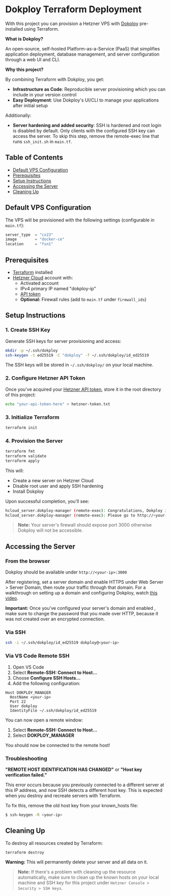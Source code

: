 # Dokploy Terraform Deployment

With this project you can provision a Hetzner VPS with [Dokploy](https://dokploy.com/) pre-installed using Terraform.

**What is Dokploy?**

An open-source, self-hosted Platform-as-a-Service (PaaS) that simplifies application deployment, database management, and server configuration through a web UI and CLI.

**Why this project?**

By combining Terraform with Dokploy, you get:

- **Infrastructure as Code**: Reproducible server provisioning which you can include in your version control
- **Easy Deployment**: Use Dokploy's UI/CLI to manage your applications after initial setup

Additionally:

- **Server hardening and added security**: SSH is hardened and root login is disabled by default. Only clients with the configured SSH key can access the server. To skip this step, remove the remote-exec line that runs `ssh_init.sh` in `main.tf`.

## Table of Contents

- [Default VPS Configuration](#default-vps-configuration)
- [Prerequisites](#prerequisites)
- [Setup Instructions](#setup-instructions)
- [Accessing the Server](#accessing-the-server)
- [Cleaning Up](#cleaning-up)

## Default VPS Configuration

The VPS will be provisioned with the following settings (configurable in `main.tf`):

```tf
server_type  = "cx23"
image        = "docker-ce"
location     = "fsn1"
```

## Prerequisites

- [Terraform](https://developer.hashicorp.com/terraform/install) installed
- [Hetzner Cloud](https://www.hetzner.com/) account with:
  - Activated account
  - IPv4 primary IP named "dokploy-ip"
  - [API token](https://docs.hetzner.com/cloud/api/getting-started/generating-api-token/)
  - **Optional:** Firewall rules (add to `main.tf` under `firewall_ids`)

## Setup Instructions

### 1. Create SSH Key

Generate SSH keys for server provisioning and access:

```bash
mkdir -p ~/.ssh/dokploy
ssh-keygen -t ed25519 -C "dokploy" -f ~/.ssh/dokploy/id_ed25519
```

The SSH keys will be stored in `~/.ssh/dokploy/` on your local machine.

### 2. Configure Hetzner API Token

Once you've acquired your [Hetzner API token](https://docs.hetzner.com/cloud/api/getting-started/generating-api-token/), store it in the root directory of this project:

```bash
echo "your-api-token-here" > hetzner-token.txt
```

### 3. Initialize Terraform

```bash
terraform init
```

### 4. Provision the Server

```bash
terraform fmt
terraform validate
terraform apply
```

This will:

- Create a new server on Hetzner Cloud
- Disable root user and apply SSH hardening
- Install Dokploy

Upon successful completion, you'll see:

```bash
hcloud_server.dokploy-manager (remote-exec): Congratulations, Dokploy is installed!
hcloud_server.dokploy-manager (remote-exec): Please go to http://<your-ip>:3000
```

> **Note:** Your server's firewall should expose port 3000 otherwise Dokploy will not be accessible.

## Accessing the Server

### From the browser

Dokploy should be available under `http://<your-ip>:3000`

After registering, set a server domain and enable HTTPS under Web Server > Server Domain, then route your traffic through that domain. For a walkthrough on setting up a domain and configuring Dokploy, watch [this video](https://youtu.be/ELkPcuO5ebo?si=nx-7Eo5yqnZMG_AH&t=596).

**Important:** Once you've configured your server's domain and enabled , make sure to change the password that you made over HTTP, because it was not created over an encrypted connection.

### Via SSH

```bash
ssh -i ~/.ssh/dokploy/id_ed25519 dokploy@<your-ip>
```

### Via VS Code Remote SSH

1. Open VS Code
2. Select **Remote-SSH: Connect to Host...**
3. Choose **Configure SSH Hosts...**
4. Add the following configuration:

```config
Host DOKPLOY_MANAGER
  HostName <your-ip>
  Port 22
  User dokploy
  IdentityFile ~/.ssh/dokploy/id_ed25519
```

You can now open a remote window:

1. Select **Remote-SSH: Connect to Host...**
2. Select **DOKPLOY_MANAGER**

You should now be connected to the remote host!

### Troubleshooting

**"REMOTE HOST IDENTIFICATION HAS CHANGED"** or **"Host key verification failed."**

This error occurs because you previously connected to a different server at this IP address, and now SSH detects a different host key. This is expected when you destroy and recreate servers with Terraform.

To fix this, remove the old host key from your known_hosts file:

```bash
$ ssh-keygen -R <your-ip>
```

## Cleaning Up

To destroy all resources created by Terraform:

```bash
terraform destroy
```

**Warning:** This will permanently delete your server and all data on it.

> **Note:** If there's a problem with cleaning up the resource automatically, make sure to clean up the known hosts on your local machine and SSH key for this project under `Hetzner Console > Security > SSH keys`.
